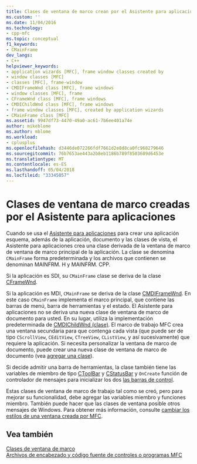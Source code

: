 ```yaml
---
title: Clases de ventana de marco crean por el Asistente para aplicaciones | Documentos de Microsoft
ms.custom: ''
ms.date: 11/04/2016
ms.technology:
- cpp-mfc
ms.topic: conceptual
f1_keywords:
- CMainFrame
dev_langs:
- C++
helpviewer_keywords:
- application wizards [MFC], frame window classes created by
- window classes [MFC]
- classes [MFC], frame-window
- CMDIFrameWnd class [MFC], frame windows
- window classes [MFC], frame
- CFrameWnd class [MFC], frame windows
- CMDIChildWnd class [MFC], frame windows
- frame window classes [MFC], created by application wizards
- CMainFrame class [MFC]
ms.assetid: 9947df73-4470-49a0-ac61-7b6ee401a74e
author: mikeblome
ms.author: mblome
ms.workload:
- cplusplus
ms.openlocfilehash: d3446de072266fdf7661d2e8d8ca0fc968279646
ms.sourcegitcommit: 76b7653ae443a2b8eb1186b789f8503609d6453e
ms.translationtype: MT
ms.contentlocale: es-ES
ms.lasthandoff: 05/04/2018
ms.locfileid: "33345057"
---
```

# <a name="frame-window-classes-created-by-the-application-wizard"></a>Clases de ventana de marco creadas por el Asistente para aplicaciones
Cuando se usa el [Asistente para aplicaciones](../ide/creating-desktop-projects-by-using-application-wizards.md) para crear una aplicación esquema, además de la aplicación, documento y las clases de vista, el Asistente para aplicaciones crea una clase derivada de la ventana de marco de ventana de marco principal de la aplicación. La clase se denomina `CMainFrame` forma predeterminada y los archivos que contienen se denominan MAINFRM. H y MAINFRM. CPP.  
  
 Si la aplicación es SDI, su `CMainFrame` clase se deriva de la clase [CFrameWnd](../mfc/reference/cframewnd-class.md).  
  
 Si la aplicación es MDI, `CMainFrame` se deriva de la clase [CMDIFrameWnd](../mfc/reference/cmdiframewnd-class.md). En este caso `CMainFrame` implementa el marco principal, que contiene las barras de menú, barra de herramientas y el estado. El Asistente para aplicaciones no se deriva una nueva clase de ventana de marco de documento para usted. En su lugar, utiliza la implementación predeterminada de [CMDIChildWnd (clase)](../mfc/reference/cmdichildwnd-class.md). El marco de trabajo MFC crea una ventana secundaria para que contenga cada vista (que puede ser de tipo `CScrollView`, `CEditView`, `CTreeView`, `CListView`, y así sucesivamente) que requiere la aplicación. Si necesita personalizar la ventana de marco de documento, puede crear una nueva clase de ventana de marco de documento (vea [agregar una clase](../ide/adding-a-class-visual-cpp.md)).  
  
 Si decide admitir una barra de herramientas, la clase también tiene las variables de miembro de tipo [CToolBar](../mfc/reference/ctoolbar-class.md) y [CStatusBar](../mfc/reference/cstatusbar-class.md) y `OnCreate` función de controlador de mensajes para inicializar los dos [ las barras de control](../mfc/control-bars.md).  
  
 Estas clases de ventana de marco de trabajo tal como se creó, pero para mejorar su funcionalidad, debe agregar las variables miembro y funciones miembro. También puede hacer que las clases de ventana posible otros mensajes de Windows. Para obtener más información, consulte [cambiar los estilos de una ventana creada por MFC](../mfc/changing-the-styles-of-a-window-created-by-mfc.md).  
  
## <a name="see-also"></a>Vea también  
 [Clases de ventana de marco](../mfc/frame-window-classes.md)   
 [Archivos de encabezado y código fuente de controles o programas MFC](../ide/mfc-program-or-control-source-and-header-files.md)

